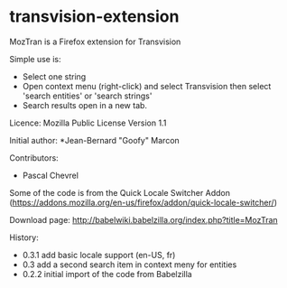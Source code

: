 transvision-extension
=====================

MozTran is a Firefox extension for Transvision

Simple use is:
- Select one string
- Open context menu (right-click) and select Transvision then select 'search entities' or 'search strings'
- Search results open in a new tab.

Licence: Mozilla Public License Version 1.1

Initial author: 
*Jean-Bernard "Goofy" Marcon

Contributors: 
* Pascal Chevrel

Some of the code is from the Quick Locale Switcher Addon (https://addons.mozilla.org/en-us/firefox/addon/quick-locale-switcher/)

Download page: http://babelwiki.babelzilla.org/index.php?title=MozTran

History:
* 0.3.1	add basic locale support (en-US, fr)
* 0.3	add a second search item in context meny for entities
* 0.2.2	initial import of the code from  Babelzilla
